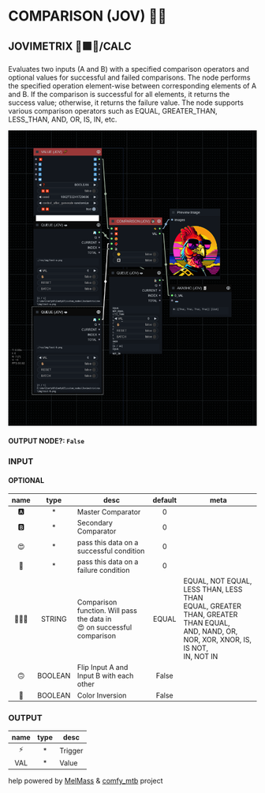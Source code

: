 # COMPARISON (JOV) 🕵🏽

## JOVIMETRIX 🔺🟩🔵/CALC

Evaluates two inputs (A and B) with a specified comparison operators and optional values for successful and failed comparisons. The node performs the specified operation element-wise between corresponding elements of A and B. If the comparison is successful for all elements, it returns the success value; otherwise, it returns the failure value. The node supports various comparison operators such as EQUAL, GREATER_THAN, LESS_THAN, AND, OR, IS, IN, etc.

![COMPARISON](https://raw.githubusercontent.com/Amorano/Jovimetrix-examples/master/node/COMPARISON/COMPARISON.png)

#### OUTPUT NODE?: `False`

### INPUT

#### OPTIONAL

name | type | desc | default | meta
:---:|:---:|---|:---:|---
🅰️  |  *  | Master Comparator | 0 | 
🅱️  |  *  | Secondary Comparator | 0 | 
😍  |  *  | pass this data on a successful condition | 0 | 
🥵  |  *  | pass this data on a failure condition | 0 | 
🕵🏽‍♀️  |  STRING  | Comparison function. Will pass the data in<br>😍 on successful comparison | EQUAL | EQUAL, NOT EQUAL, LESS THAN, LESS THAN<br>EQUAL, GREATER THAN, GREATER THAN EQUAL,<br>AND, NAND, OR, NOR, XOR, XNOR, IS, IS NOT,<br>IN, NOT IN
🙃  |  BOOLEAN  | Flip Input A and Input B with each other | False | 
🔳  |  BOOLEAN  | Color Inversion | False | 

### OUTPUT

name | type | desc
:---:|:---:|---
⚡  |  *  | Trigger 
VAL  |  *  | Value 

help powered by [MelMass](https://github.com/melMass) & [comfy_mtb](https://github.com/melMass/comfy_mtb) project
